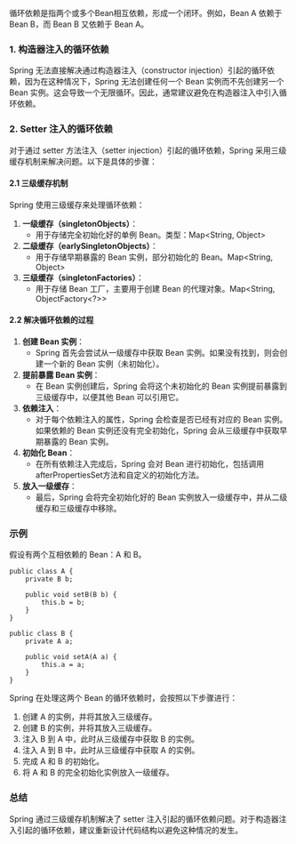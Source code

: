 循环依赖是指两个或多个Bean相互依赖，形成一个闭环。例如，Bean A 依赖于 Bean B，而 Bean B 又依赖于 Bean A。
### 1. 构造器注入的循环依赖
Spring 无法直接解决通过构造器注入（constructor injection）引起的循环依赖，因为在这种情况下，Spring 无法创建任何一个 Bean 实例而不先创建另一个 Bean 实例。这会导致一个无限循环。因此，通常建议避免在构造器注入中引入循环依赖。
### 2. Setter 注入的循环依赖
对于通过 setter 方法注入（setter injection）引起的循环依赖，Spring 采用三级缓存机制来解决问题。以下是具体的步骤：
#### 2.1 三级缓存机制
Spring 使用三级缓存来处理循环依赖：

1. **一级缓存（singletonObjects）**：
   - 用于存储完全初始化好的单例 Bean。类型：Map<String, Object>
2. **二级缓存（earlySingletonObjects）**：
   - 用于存储早期暴露的 Bean 实例，部分初始化的 Bean。Map<String, Object>
3. **三级缓存（singletonFactories）**：
   - 用于存储 Bean 工厂，主要用于创建 Bean 的代理对象。Map<String, ObjectFactory<?>>
#### 2.2 解决循环依赖的过程

1. **创建 Bean 实例**：
   - Spring 首先会尝试从一级缓存中获取 Bean 实例。如果没有找到，则会创建一个新的 Bean 实例（未初始化）。
2. **提前暴露 Bean 实例**：
   - 在 Bean 实例创建后，Spring 会将这个未初始化的 Bean 实例提前暴露到三级缓存中，以便其他 Bean 可以引用它。
3. **依赖注入**：
   - 对于每个依赖注入的属性，Spring 会检查是否已经有对应的 Bean 实例。如果依赖的 Bean 实例还没有完全初始化，Spring 会从三级缓存中获取早期暴露的 Bean 实例。
4. **初始化 Bean**：
   - 在所有依赖注入完成后，Spring 会对 Bean 进行初始化，包括调用afterPropertiesSet方法和自定义的初始化方法。
5. **放入一级缓存**：
   - 最后，Spring 会将完全初始化好的 Bean 实例放入一级缓存中，并从二级缓存和三级缓存中移除。
### 示例
假设有两个互相依赖的 Bean：A 和 B。
```
public class A {
    private B b;

    public void setB(B b) {
        this.b = b;
    }
}

public class B {
    private A a;

    public void setA(A a) {
        this.a = a;
    }
}
```
Spring 在处理这两个 Bean 的循环依赖时，会按照以下步骤进行：

1. 创建 A 的实例，并将其放入三级缓存。
2. 创建 B 的实例，并将其放入三级缓存。
3. 注入 B 到 A 中，此时从三级缓存中获取 B 的实例。
4. 注入 A 到 B 中，此时从三级缓存中获取 A 的实例。
5. 完成 A 和 B 的初始化。
6. 将 A 和 B 的完全初始化实例放入一级缓存。
### 总结
Spring 通过三级缓存机制解决了 setter 注入引起的循环依赖问题。对于构造器注入引起的循环依赖，建议重新设计代码结构以避免这种情况的发生。
